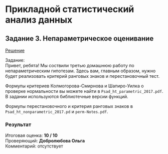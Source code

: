 # Прикладной статистический анализ данных
## Задание 3. Непараметрическое оценивание
[Решение](Task3_Nikolay_Korolev.ipynb)  

Задание:  
Привет, ребята! Мы соствили третью домашнюю работу по непараметрическим гипотезам. Здесь вам, главным образом, нужно будет реализовать критерий ранговых знаков и перестановочный тест. 

Формулы критериев Колмогорова-Смирнова и Шапиро-Уилка о проверке нормальности вы можете найти в `Psad_ht_parametric_2017.pdf`. В задании используются библиотечные версии функций.

Формулы перестановочного и критерия ранговых знаков в `Psad_ht_nonparametric_2017.pd` и `perm-Notes.pdf`.

### Результат
Итоговая оценка: **10 / 10**  
Проверяющий: **Добролюбова Ольга**  
Комментарий: отсутствует